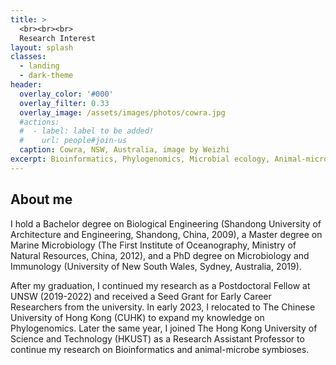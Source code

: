 ```yaml
---
title: >
  <br><br><br>
  Research Interest
layout: splash
classes:
  - landing
  - dark-theme
header:
  overlay_color: '#000'
  overlay_filter: 0.33
  overlay_image: /assets/images/photos/cowra.jpg
  #actions:
  #  - label: label to be added!
  #    url: people#join-us
  caption: Cowra, NSW, Australia, image by Weizhi
excerpt: Bioinformatics, Phylogenomics, Microbial ecology, Animal-microbe symbioses
---
```


## About me

I hold a Bachelor degree on Biological Engineering (Shandong University of Architecture and Engineering, Shandong, China, 2009), 
a Master degree on Marine Microbiology (The First Institute of Oceanography, Ministry of Natural Resources, China, 2012), 
and a PhD degree on Microbiology and Immunology (University of New South Wales, Sydney, Australia, 2019). 

After my graduation, I continued my research as a Postdoctoral Fellow at UNSW (2019-2022) and received a Seed Grant for Early Career Researchers from the university.
In early 2023, I relocated to The Chinese University of Hong Kong (CUHK) to expand my knowledge on Phylogenomics. 
Later the same year, I joined The Hong Kong University of Science and Technology (HKUST) as a Research Assistant Professor to continue my research on Bioinformatics and animal-microbe symbioses.
